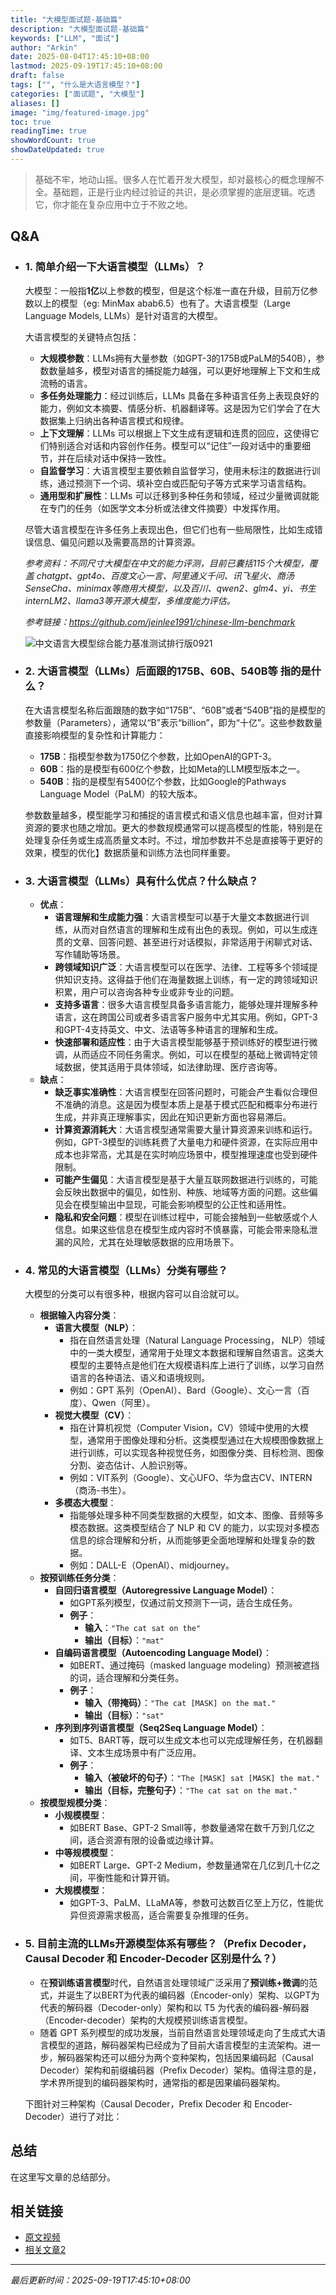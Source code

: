 ```yaml
---
title: "大模型面试题-基础篇"
description: "大模型面试题-基础篇"
keywords: ["LLM", "面试"]
author: "Arkin"
date: 2025-08-04T17:45:10+08:00
lastmod: 2025-09-19T17:45:10+08:00
draft: false
tags: ["", "什么是大语言模型？"]
categories: ["面试题", "大模型"]
aliases: []
image: "img/featured-image.jpg"
toc: true
readingTime: true
showWordCount: true
showDateUpdated: true
---
```


> 基础不牢，地动山摇。很多人在忙着开发大模型，却对最核心的概念理解不全。基础题，正是行业内经过验证的共识，是必须掌握的底层逻辑。吃透它，你才能在复杂应用中立于不败之地。

## Q&A

- ### 1. 简单介绍一下大语言模型（LLMs）？

  大模型：一般指**1亿**以上参数的模型，但是这个标准一直在升级，目前万亿参数以上的模型（eg: MinMax abab6.5）也有了。大语言模型（Large Language Models, LLMs）是针对语言的大模型。

  大语言模型的关键特点包括：

  - **大规模参数**：LLMs拥有大量参数（如GPT-3的175B或PaLM的540B），参数数量越多，模型对语言的捕捉能力越强，可以更好地理解上下文和生成流畅的语言。
  - **多任务处理能力**：经过训练后，LLMs 具备在多种语言任务上表现良好的能力，例如文本摘要、情感分析、机器翻译等。这是因为它们学会了在大数据集上归纳出各种语言模式和规律。
  - **上下文理解**：LLMs 可以根据上下文生成有逻辑和连贯的回应，这使得它们特别适合对话和内容创作任务。模型可以“记住”一段对话中的重要细节，并在后续对话中保持一致性。
  - **自监督学习**：大语言模型主要依赖自监督学习，使用未标注的数据进行训练，通过预测下一个词、填补空白或匹配句子等方式来学习语言结构。
  - **通用型和扩展性**：LLMs 可以迁移到多种任务和领域，经过少量微调就能在专门的任务（如医学文本分析或法律文件摘要）中发挥作用。

  尽管大语言模型在许多任务上表现出色，但它们也有一些局限性，比如生成错误信息、偏见问题以及需要高昂的计算资源。

  *参考资料：不同尺寸大模型在中文的能力评测，目前已囊括115个大模型，覆盖 chatgpt、gpt4o、百度文心一言、阿里通义千问、讯飞星火、商汤SenseCha、minimax等商用大模型，以及百川、qwen2、glm4、yi、书生internLM2、llama3等开源大模型，多维度能力评估。*

  *参考链接：https://github.com/jeinlee1991/chinese-llm-benchmark*

  ![中文语言大模型综合能力基准测试排行版0921](https://github.com/jeinlee1991/chinese-llm-benchmark/blob/main/pic/%E6%80%BB%E5%88%86.png?raw=true)

- ### 2. 大语言模型（LLMs）后面跟的175B、60B、540B等 指的是什么？

  在大语言模型名称后面跟随的数字如“175B”、“60B”或者“540B”指的是模型的参数量（Parameters），通常以“B”表示“billion”，即为“十亿”。这些参数数量直接影响模型的复杂性和计算能力：

  - **175B**：指模型参数为1750亿个参数，比如OpenAI的GPT-3。
  - **60B**：指的是模型有600亿个参数，比如Meta的LLM模型版本之一。
  - **540B**：指的是模型有5400亿个参数，比如Google的Pathways Language Model（PaLM）的较大版本。

  参数数量越多，模型能学习和捕捉的语言模式和语义信息也越丰富，但对计算资源的要求也随之增加。更大的参数规模通常可以提高模型的性能，特别是在处理复杂任务或生成高质量文本时。不过，增加参数并不总是直接等于更好的效果，模型的优化】数据质量和训练方法也同样重要。

- ### 3. 大语言模型（LLMs）具有什么优点？什么缺点？

  - **优点**：
    - **语言理解和生成能力强**：大语言模型可以基于大量文本数据进行训练，从而对自然语言的理解和生成有出色的表现。例如，可以生成连贯的文章、回答问题、甚至进行对话模拟，非常适用于闲聊式对话、写作辅助等场景。
    - **跨领域知识广泛**：大语言模型可以在医学、法律、工程等多个领域提供知识支持。这得益于他们在海量数据上训练，有一定的跨领域知识积累，用户可以咨询各种专业或非专业的问题。
    - **支持多语言**：很多大语言模型具备多语言能力，能够处理并理解多种语言，这在跨国公司或者多语言客户服务中尤其实用。例如，GPT-3和GPT-4支持英文、中文、法语等多种语言的理解和生成。
    - **快速部署和适应性**：由于大语言模型能够基于预训练好的模型进行微调，从而适应不同任务需求。例如，可以在模型的基础上微调特定领域数据，使其适用于具体领域，如法律助理、医疗咨询等。
  - **缺点**：
    - **缺乏事实准确性**：大语言模型在回答问题时，可能会产生看似合理但不准确的消息。这是因为模型本质上是基于模式匹配和概率分布进行生成，并非真正理解事实，因此在知识更新方面也容易滞后。
    - **计算资源消耗大**：大语言模型通常需要大量计算资源来训练和运行。例如，GPT-3模型的训练耗费了大量电力和硬件资源，在实际应用中成本也非常高，尤其是在实时响应场景中，模型推理速度也受到硬件限制。
    - **可能产生偏见**：大语言模型是基于大量互联网数据进行训练的，可能会反映出数据中的偏见，如性别、种族、地域等方面的问题。这些偏见会在模型输出中显现，可能会影响模型的公正性和适用性。
    - **隐私和安全问题**：模型在训练过程中，可能会接触到一些敏感或个人信息。如果这些信息在模型生成内容时不慎暴露，可能会带来隐私泄漏的风险，尤其在处理敏感数据的应用场景下。

- ### 4. 常见的大语言模型（LLMs）分类有哪些？

  大模型的分类可以有很多种，根据内容可以自洽就可以。

  - **根据输入内容分类**：
    - **语言大模型（NLP）**：
      - 指在自然语言处理（Natural Language Processing， NLP）领域中的一类大模型，通常用于处理文本数据和理解自然语言。这类大模型的主要特点是他们在大规模语料库上进行了训练，以学习自然语言的各种语法、语义和语境规则。
      - 例如：GPT 系列（OpenAI）、Bard（Google）、文心一言（百度）、Qwen（阿里）。
    - **视觉大模型（CV）**：
      - 指在计算机视觉（Computer Vision，CV）领域中使用的大模型，通常用于图像处理和分析。这类模型通过在大规模图像数据上进行训练，可以实现各种视觉任务，如图像分类、目标检测、图像分割、姿态估计、人脸识别等。
      - 例如：VIT系列（Google）、文心UFO、华为盘古CV、INTERN（商汤-书生）。
    - **多模态大模型**：
      - 指能够处理多种不同类型数据的大模型，如文本、图像、音频等多模态数据。这类模型结合了 NLP 和 CV 的能力，以实现对多模态信息的综合理解和分析，从而能够更全面地理解和处理复杂的数据。
      - 例如：DALL-E（OpenAI）、midjourney。
  - **按预训练任务分类**：
    - **自回归语言模型（Autoregressive Language Model）**：
      - 如GPT系列模型，仅通过前文预测下一词，适合生成任务。
      - **例子**：
        - **输入**：`"The cat sat on the"`
        - **输出（目标）**：`"mat"`
    - **自编码语言模型（Autoencoding Language Model）**：
      - 如BERT、通过掩码（masked language modeling）预测被遮挡的词，适合理解和分类任务。
      - **例子**：
        - **输入（带掩码）**：`"The cat [MASK] on the mat."`
        - **输出（目标）**：`"sat"`
    - **序列到序列语言模型（Seq2Seq Language Model）**：
      - 如T5、BART等，既可以生成文本也可以完成理解任务，在机器翻译、文本生成场景中有广泛应用。
      - **例子**：
        - **输入（被破坏的句子）**：`"The [MASK] sat [MASK] the mat."`
        - **输出（目标，完整句子）**：`"The cat sat on the mat."`
  - **按模型规模分类**：
    - **小规模模型**：
      - 如BERT Base、GPT-2 Small等，参数量通常在数千万到几亿之间，适合资源有限的设备或边缘计算。
    - **中等规模模型**：
      - 如BERT Large、GPT-2 Medium，参数量通常在几亿到几十亿之间，平衡性能和计算开销。
    - **大规模模型**：
      - 如GPT-3、PaLM、LLaMA等，参数可达数百亿至上万亿，性能优异但资源需求极高，适合需要复杂推理的任务。

- ### 5. 目前主流的LLMs开源模型体系有哪些？（Prefix Decoder，Causal Decoder 和 Encoder-Decoder 区别是什么？）

  - 在**预训练语言模型**时代，自然语言处理领域广泛采用了**预训练+微调**的范式，并诞生了以BERT为代表的编码器（Encoder-only）架构、以GPT为代表的解码器（Decoder-only）架构和以 T5 为代表的编码器-解码器（Encoder-decoder）架构的大规模预训练语言模型。
  - 随着 GPT 系列模型的成功发展，当前自然语言处理领域走向了生成式大语言模型的道路，解码器架构已经成为了目前大语言模型的主流架构。进一步，解码器架构还可以细分为两个变种架构，包括因果编码起（Causal Decoder）架构和前缀编码器（Prefix Decoder）架构。值得注意的是，学术界所提到的编码器架构时，通常指的都是因果编码器架构。

  下图针对三种架构（Causal Decoder，Prefix Decoder 和 Encoder-Decoder）进行了对比：

  



## 总结

在这里写文章的总结部分。



## 相关链接

- [原文视频](https://www.bilibili.com/video/BV1E4bczRES9?spm_id_from=333.788.videopod.episodes&vd_source=baf08b4f56da32601c712e9657f34742&p=2)
- [相关文章2](/posts/related-post-2)

---

*最后更新时间：2025-09-19T17:45:10+08:00*
